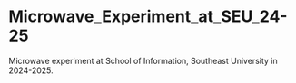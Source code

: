 # Microwave_Experiment_at_SEU_24-25
Microwave experiment at School of Information, Southeast University in 2024-2025.
